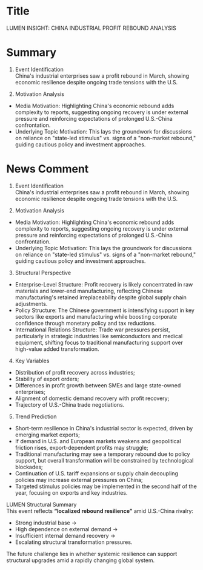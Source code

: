 # Title
LUMEN INSIGHT: CHINA INDUSTRIAL PROFIT REBOUND ANALYSIS

# Summary
1. Event Identification  
China's industrial enterprises saw a profit rebound in March, showing economic resilience despite ongoing trade tensions with the U.S.

2. Motivation Analysis  
- Media Motivation: Highlighting China's economic rebound adds complexity to reports, suggesting ongoing recovery is under external pressure and reinforcing expectations of prolonged U.S.-China confrontation.  
- Underlying Topic Motivation: This lays the groundwork for discussions on reliance on "state-led stimulus" vs. signs of a "non-market rebound," guiding cautious policy and investment approaches.

# News Comment
1. Event Identification  
China's industrial enterprises saw a profit rebound in March, showing economic resilience despite ongoing trade tensions with the U.S.

2. Motivation Analysis  
- Media Motivation: Highlighting China's economic rebound adds complexity to reports, suggesting ongoing recovery is under external pressure and reinforcing expectations of prolonged U.S.-China confrontation.  
- Underlying Topic Motivation: This lays the groundwork for discussions on reliance on "state-led stimulus" vs. signs of a "non-market rebound," guiding cautious policy and investment approaches.

3. Structural Perspective  
- Enterprise-Level Structure: Profit recovery is likely concentrated in raw materials and lower-end manufacturing, reflecting Chinese manufacturing's retained irreplaceability despite global supply chain adjustments.  
- Policy Structure: The Chinese government is intensifying support in key sectors like exports and manufacturing while boosting corporate confidence through monetary policy and tax reductions.  
- International Relations Structure: Trade war pressures persist, particularly in strategic industries like semiconductors and medical equipment, shifting focus to traditional manufacturing support over high-value added transformation.

4. Key Variables  
- Distribution of profit recovery across industries;  
- Stability of export orders;  
- Differences in profit growth between SMEs and large state-owned enterprises;  
- Alignment of domestic demand recovery with profit recovery;  
- Trajectory of U.S.-China trade negotiations.

5. Trend Prediction  
- Short-term resilience in China's industrial sector is expected, driven by emerging market exports;  
- If demand in U.S. and European markets weakens and geopolitical friction rises, export-dependent profits may struggle;  
- Traditional manufacturing may see a temporary rebound due to policy support, but overall transformation will be constrained by technological blockades;  
- Continuation of U.S. tariff expansions or supply chain decoupling policies may increase external pressures on China;  
- Targeted stimulus policies may be implemented in the second half of the year, focusing on exports and key industries.

LUMEN Structural Summary  
This event reflects **“localized rebound resilience”** amid U.S.-China rivalry:  
- Strong industrial base →  
- High dependence on external demand →  
- Insufficient internal demand recovery →  
- Escalating structural transformation pressures.  

The future challenge lies in whether systemic resilience can support structural upgrades amid a rapidly changing global system.
